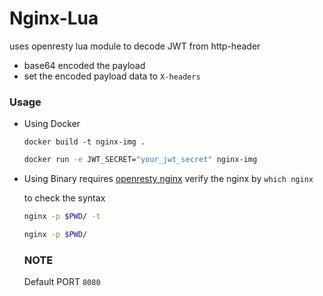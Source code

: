 # Nginx-Lua
uses openresty lua module to decode JWT from http-header
- base64 encoded the payload
- set the encoded payload data to `X-headers`

### Usage
- Using Docker
  ```docker
  docker build -t nginx-img .
  ```
  ```bash
  docker run -e JWT_SECRET="your_jwt_secret" nginx-img
  ```
- Using Binary
  requires [openresty nginx](https://openresty.org/en/download.html)
  verify the nginx by `which nginx`

  to check the syntax
  ```bash
  nginx -p $PWD/ -t
  ```
  ```bash
  nginx -p $PWD/
  ```
  
  ### NOTE
  Default PORT `8080`
